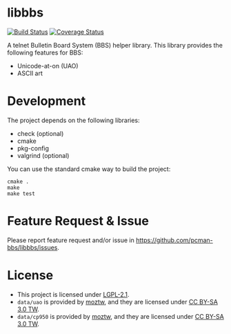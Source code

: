 # libbbs

[![Build Status](https://travis-ci.org/pcman-bbs/libbbs.svg?branch=master)](https://travis-ci.org/pcman-bbs/libbbs)
[![Coverage Status](https://coveralls.io/repos/pcman-bbs/libbbs/badge.png?branch=master)](https://coveralls.io/r/pcman-bbs/libbbs?branch=master)

A telnet Bulletin Board System (BBS) helper library. This library provides the following features for BBS:
*   Unicode-at-on (UAO)
*   ASCII art

# Development

The project depends on the following libraries:
*   check (optional)
*   cmake
*   pkg-config
*   valgrind (optional)

You can use the standard cmake way to build the project:

```
cmake .
make
make test
```

# Feature Request & Issue

Please report feature request and/or issue in <https://github.com/pcman-bbs/libbbs/issues>.

# License

*   This project is licensed under [LGPL-2.1](https://github.com/pcman-bbs/libbbs/blob/master/COPYING).
*   `data/uao` is provided by [moztw](http://moztw.org/docs/big5/), and they are licensed under [CC BY-SA 3.0 TW](http://creativecommons.org/licenses/by-sa/3.0/tw/).
*   `data/cp950` is provided by [moztw](http://moztw.org/docs/big5/), and they are licensed under [CC BY-SA 3.0 TW](http://creativecommons.org/licenses/by-sa/3.0/tw/).
